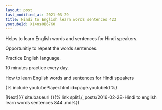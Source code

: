 ```yaml
---
layout: post
last_modified_at: 2021-03-29
title: Hindi to English learn words sentences 423 
youtubeId: X14ns0B67K0
---
```

 
 
Helps to learn English words and sentences for Hindi speakers.

Opportunitiy to repeat the words sentences. 

Practice English language. 
 
10 minutes practice every day. 
 
How to learn English words and sentences for Hindi speakers 
 
{% include youtubePlayer.html id=page.youtubeId %}
 
 
[Next]({{ site.baseurl }}{% link  split1/_posts/2016-02-28-Hindi to english learn words sentences 844 .md%})
 
